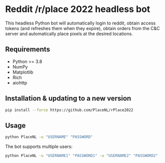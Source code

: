 # Reddit /r/place 2022 headless bot

This headless Python bot will automatically login to reddit, obtain access 
tokens (and refreshes them when they expire), obtain orders from the C&C server
and automatically place pixels at the desired locations.

## Requirements

- Python >= 3.8
- NumPy
- Matplotlib
- Rich
- aiohttp

## Installation & updating to a new version

```bash
pip install --force https://github.com/PlaceNL/rPlace2022
```

## Usage

```bash
python PlaceNL -u "USERNAME" "PASSWORD"
```

The bot supports multiple users:
```bash
python PlaceNL -u "USERNAME1" "PASSWORD1" -u "USERNAME2" "PASSWORD2"
```
